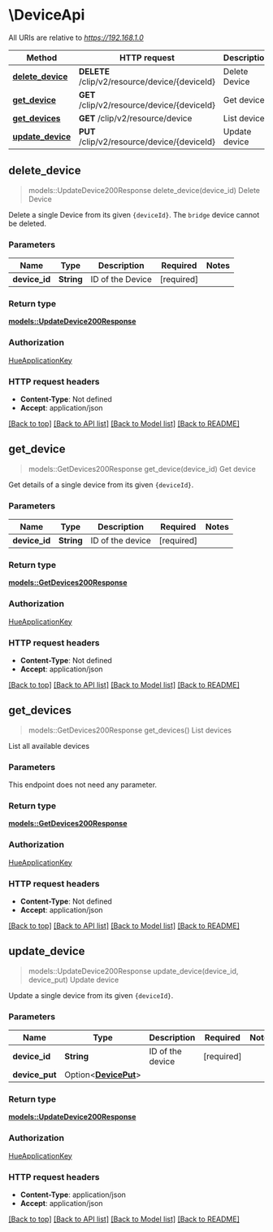 # \DeviceApi

All URIs are relative to *https://192.168.1.0*

Method | HTTP request | Description
------------- | ------------- | -------------
[**delete_device**](DeviceApi.md#delete_device) | **DELETE** /clip/v2/resource/device/{deviceId} | Delete Device
[**get_device**](DeviceApi.md#get_device) | **GET** /clip/v2/resource/device/{deviceId} | Get device
[**get_devices**](DeviceApi.md#get_devices) | **GET** /clip/v2/resource/device | List devices
[**update_device**](DeviceApi.md#update_device) | **PUT** /clip/v2/resource/device/{deviceId} | Update device



## delete_device

> models::UpdateDevice200Response delete_device(device_id)
Delete Device

Delete a single Device from its given `{deviceId}`. The `bridge` device cannot be deleted.

### Parameters


Name | Type | Description  | Required | Notes
------------- | ------------- | ------------- | ------------- | -------------
**device_id** | **String** | ID of the Device | [required] |

### Return type

[**models::UpdateDevice200Response**](updateDevice_200_response.md)

### Authorization

[HueApplicationKey](../README.md#HueApplicationKey)

### HTTP request headers

- **Content-Type**: Not defined
- **Accept**: application/json

[[Back to top]](#) [[Back to API list]](../README.md#documentation-for-api-endpoints) [[Back to Model list]](../README.md#documentation-for-models) [[Back to README]](../README.md)


## get_device

> models::GetDevices200Response get_device(device_id)
Get device

Get details of a single device from its given `{deviceId}`.

### Parameters


Name | Type | Description  | Required | Notes
------------- | ------------- | ------------- | ------------- | -------------
**device_id** | **String** | ID of the device | [required] |

### Return type

[**models::GetDevices200Response**](getDevices_200_response.md)

### Authorization

[HueApplicationKey](../README.md#HueApplicationKey)

### HTTP request headers

- **Content-Type**: Not defined
- **Accept**: application/json

[[Back to top]](#) [[Back to API list]](../README.md#documentation-for-api-endpoints) [[Back to Model list]](../README.md#documentation-for-models) [[Back to README]](../README.md)


## get_devices

> models::GetDevices200Response get_devices()
List devices

List all available devices

### Parameters

This endpoint does not need any parameter.

### Return type

[**models::GetDevices200Response**](getDevices_200_response.md)

### Authorization

[HueApplicationKey](../README.md#HueApplicationKey)

### HTTP request headers

- **Content-Type**: Not defined
- **Accept**: application/json

[[Back to top]](#) [[Back to API list]](../README.md#documentation-for-api-endpoints) [[Back to Model list]](../README.md#documentation-for-models) [[Back to README]](../README.md)


## update_device

> models::UpdateDevice200Response update_device(device_id, device_put)
Update device

Update a single device from its given `{deviceId}`.

### Parameters


Name | Type | Description  | Required | Notes
------------- | ------------- | ------------- | ------------- | -------------
**device_id** | **String** | ID of the device | [required] |
**device_put** | Option<[**DevicePut**](DevicePut.md)> |  |  |

### Return type

[**models::UpdateDevice200Response**](updateDevice_200_response.md)

### Authorization

[HueApplicationKey](../README.md#HueApplicationKey)

### HTTP request headers

- **Content-Type**: application/json
- **Accept**: application/json

[[Back to top]](#) [[Back to API list]](../README.md#documentation-for-api-endpoints) [[Back to Model list]](../README.md#documentation-for-models) [[Back to README]](../README.md)


